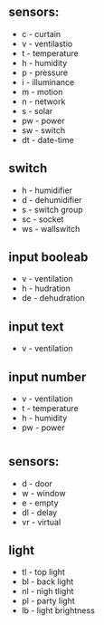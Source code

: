 ## sensors: 
- c - curtain
- v - ventilastio
- t - temperature
- h - humidity
- p - pressure
- i - illuminance
- m - motion
- n - network
- s - solar
- pw - power
- sw - switch
- dt - date-time

## switch
- h - humidifier
- d - dehumidifier
- s - switch group
- sc - socket
- ws - wallswitch

 ## input booleab
- v - ventilation
- h - hudration
- de - dehudration

## input text
- v - ventilation

## input number
- v - ventilation
- t - temperature
- h - humidity
- pw - power

#
## sensors: 
- d - door
- w - window
- e - empty
- dl - delay
- vr - virtual

## light
- tl - top light
- bl - back light
- nl - nigh tlight
- pl - party light
- lb - light brightness